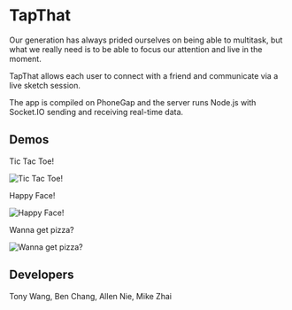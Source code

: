 TapThat
=======

Our generation has always prided ourselves on being able to multitask, but what we really need is to be able to focus our attention and live in the moment. 

TapThat allows each user to connect with a friend and communicate via a live sketch session. 

The app is compiled on PhoneGap and the server runs Node.js with Socket.IO sending and receiving real-time data.

Demos
-----

Tic Tac Toe!

![Tic Tac Toe!](http://tony-wang.com/github/game.gif)

Happy Face!

![Happy Face!](http://tony-wang.com/github/happy.gif)

Wanna get pizza?

![Wanna get pizza?](http://tony-wang.com/github/pizza.gif)


Developers
----------

Tony Wang,
Ben Chang,
Allen Nie,
Mike Zhai
